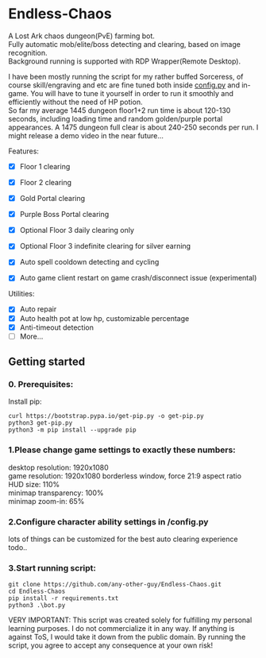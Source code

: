 # Endless-Chaos

A Lost Ark chaos dungeon(PvE) farming bot.\
Fully automatic mob/elite/boss detecting and clearing, based on image recognition.\
Background running is supported with RDP Wrapper(Remote Desktop).

I have been mostly running the script for my rather buffed Sorceress, of course skill/engraving and etc are fine tuned both inside [config.py](config.py)
 and in-game. You will have to tune it yourself in order to run it smoothly and efficiently without the need of HP potion.\
So far my average 1445 dungeon floor1+2 run time is about 120-130 seconds, including loading time and random golden/purple portal appearances. A 1475 dungeon full clear is about 240-250 seconds per run. I might release a demo video in the near future...

Features:

- [x] Floor 1 clearing
- [x] Floor 2 clearing
- [x] Gold Portal clearing
- [x] Purple Boss Portal clearing
- [x] Optional Floor 3 daily clearing only
- [x] Optional Floor 3 indefinite clearing for silver earning
- [x] Auto spell cooldown detecting and cycling
- [x] Auto game client restart on game crash/disconnect issue (experimental)


Utilities:

- [x] Auto repair
- [x] Auto health pot at low hp, customizable percentage
- [x] Anti-timeout detection
- [ ] More...

## Getting started

### 0. Prerequisites:
Install pip:

```
curl https://bootstrap.pypa.io/get-pip.py -o get-pip.py
python3 get-pip.py
python3 -m pip install --upgrade pip
```

### 1.Please change game settings to exactly these numbers:

desktop resolution: 1920x1080\
game resolution: 1920x1080 borderless window, force 21:9 aspect ratio\
HUD size: 110%\
minimap transparency: 100%\
minimap zoom-in: 65%

### 2.Configure character ability settings in /config.py
lots of things can be customized for the best auto clearing experience\
todo..

### 3.Start running script:

```
git clone https://github.com/any-other-guy/Endless-Chaos.git
cd Endless-Chaos
pip install -r requirements.txt
python3 .\bot.py
```

VERY IMPORTANT: 
This script was created solely for fulfilling my personal learning purposes. I do not commercialize it in any way. If anything is against ToS, I would take it down from the public domain.
By running the script, you agree to accept any consequence at your own risk!
